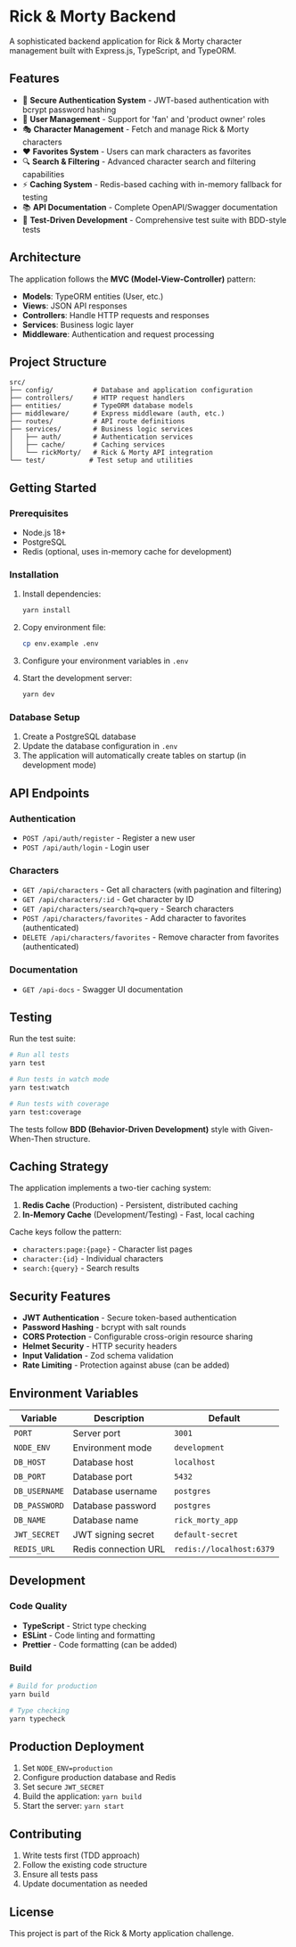 # Rick & Morty Backend

A sophisticated backend application for Rick & Morty character management built with Express.js, TypeScript, and TypeORM.

## Features

- 🔐 **Secure Authentication System** - JWT-based authentication with bcrypt password hashing
- 👥 **User Management** - Support for 'fan' and 'product owner' roles
- 🎭 **Character Management** - Fetch and manage Rick & Morty characters
- ❤️ **Favorites System** - Users can mark characters as favorites
- 🔍 **Search & Filtering** - Advanced character search and filtering capabilities
- ⚡ **Caching System** - Redis-based caching with in-memory fallback for testing
- 📚 **API Documentation** - Complete OpenAPI/Swagger documentation
- 🧪 **Test-Driven Development** - Comprehensive test suite with BDD-style tests

## Architecture

The application follows the **MVC (Model-View-Controller)** pattern:

- **Models**: TypeORM entities (User, etc.)
- **Views**: JSON API responses
- **Controllers**: Handle HTTP requests and responses
- **Services**: Business logic layer
- **Middleware**: Authentication and request processing

## Project Structure

```
src/
├── config/          # Database and application configuration
├── controllers/     # HTTP request handlers
├── entities/        # TypeORM database models
├── middleware/      # Express middleware (auth, etc.)
├── routes/          # API route definitions
├── services/        # Business logic services
│   ├── auth/        # Authentication services
│   ├── cache/       # Caching services
│   └── rickMorty/   # Rick & Morty API integration
└── test/           # Test setup and utilities
```

## Getting Started

### Prerequisites

- Node.js 18+
- PostgreSQL
- Redis (optional, uses in-memory cache for development)

### Installation

1. Install dependencies:

   ```bash
   yarn install
   ```

2. Copy environment file:

   ```bash
   cp env.example .env
   ```

3. Configure your environment variables in `.env`

4. Start the development server:
   ```bash
   yarn dev
   ```

### Database Setup

1. Create a PostgreSQL database
2. Update the database configuration in `.env`
3. The application will automatically create tables on startup (in development mode)

## API Endpoints

### Authentication

- `POST /api/auth/register` - Register a new user
- `POST /api/auth/login` - Login user

### Characters

- `GET /api/characters` - Get all characters (with pagination and filtering)
- `GET /api/characters/:id` - Get character by ID
- `GET /api/characters/search?q=query` - Search characters
- `POST /api/characters/favorites` - Add character to favorites (authenticated)
- `DELETE /api/characters/favorites` - Remove character from favorites (authenticated)

### Documentation

- `GET /api-docs` - Swagger UI documentation

## Testing

Run the test suite:

```bash
# Run all tests
yarn test

# Run tests in watch mode
yarn test:watch

# Run tests with coverage
yarn test:coverage
```

The tests follow **BDD (Behavior-Driven Development)** style with Given-When-Then structure.

## Caching Strategy

The application implements a two-tier caching system:

1. **Redis Cache** (Production) - Persistent, distributed caching
2. **In-Memory Cache** (Development/Testing) - Fast, local caching

Cache keys follow the pattern:

- `characters:page:{page}` - Character list pages
- `character:{id}` - Individual characters
- `search:{query}` - Search results

## Security Features

- **JWT Authentication** - Secure token-based authentication
- **Password Hashing** - bcrypt with salt rounds
- **CORS Protection** - Configurable cross-origin resource sharing
- **Helmet Security** - HTTP security headers
- **Input Validation** - Zod schema validation
- **Rate Limiting** - Protection against abuse (can be added)

## Environment Variables

| Variable      | Description          | Default                  |
| ------------- | -------------------- | ------------------------ |
| `PORT`        | Server port          | `3001`                   |
| `NODE_ENV`    | Environment mode     | `development`            |
| `DB_HOST`     | Database host        | `localhost`              |
| `DB_PORT`     | Database port        | `5432`                   |
| `DB_USERNAME` | Database username    | `postgres`               |
| `DB_PASSWORD` | Database password    | `postgres`               |
| `DB_NAME`     | Database name        | `rick_morty_app`         |
| `JWT_SECRET`  | JWT signing secret   | `default-secret`         |
| `REDIS_URL`   | Redis connection URL | `redis://localhost:6379` |

## Development

### Code Quality

- **TypeScript** - Strict type checking
- **ESLint** - Code linting and formatting
- **Prettier** - Code formatting (can be added)

### Build

```bash
# Build for production
yarn build

# Type checking
yarn typecheck
```

## Production Deployment

1. Set `NODE_ENV=production`
2. Configure production database and Redis
3. Set secure `JWT_SECRET`
4. Build the application: `yarn build`
5. Start the server: `yarn start`

## Contributing

1. Write tests first (TDD approach)
2. Follow the existing code structure
3. Ensure all tests pass
4. Update documentation as needed

## License

This project is part of the Rick & Morty application challenge.
